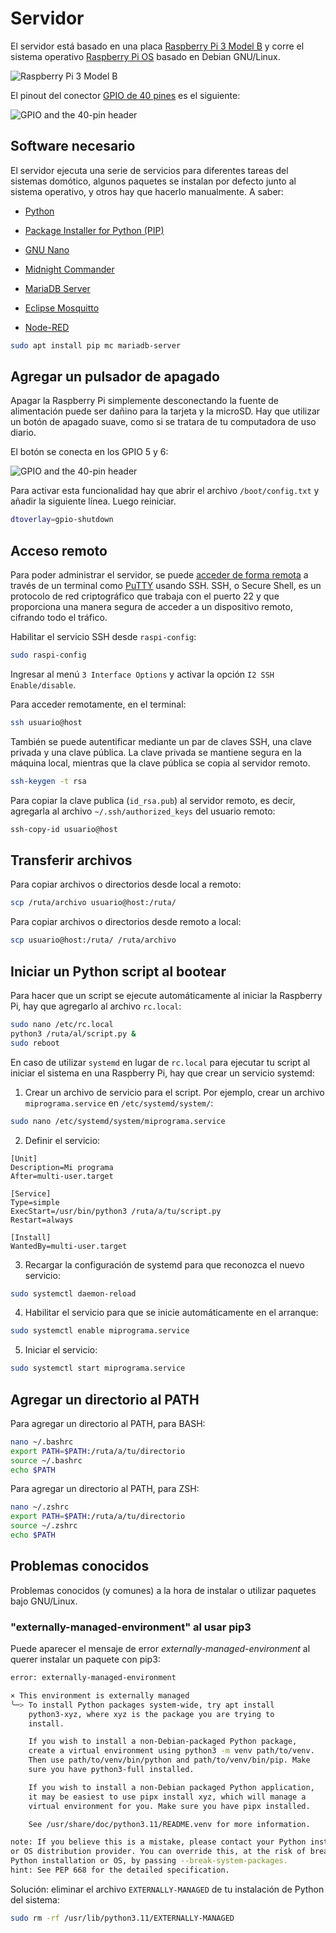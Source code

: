 # Servidor

El servidor está basado en una placa [Raspberry Pi 3 Model B](https://www.raspberrypi.com/products/raspberry-pi-3-model-b/) y corre el sistema operativo [Raspberry Pi OS](https://www.raspberrypi.com/software/) basado en Debian GNU/Linux.

![Raspberry Pi 3 Model B](./RPI3B.jpg)

El pinout del conector [GPIO de 40 pines](https://www.raspberrypi.com/documentation/computers/raspberry-pi.html#gpio-and-the-40-pin-header) es el siguiente:

![GPIO and the 40-pin header](./RPI_GPIO_Pinout_Diagram.png)

## Software necesario

El servidor ejecuta una serie de servicios para diferentes tareas del sistemas domótico, algunos paquetes se instalan por defecto junto al sistema operativo, y otros hay que hacerlo manualmente. A saber:

- [Python](https://www.python.org/)
- [Package Installer for Python (PIP)](https://pip.pypa.io/)
- [GNU Nano](https://www.nano-editor.org/)
- [Midnight Commander](https://midnight-commander.org/)

- [MariaDB Server](https://mariadb.org/)
- [Eclipse Mosquitto](https://mosquitto.org/)
- [Node-RED](https://nodered.org/)

```Bash
sudo apt install pip mc mariadb-server
```

## Agregar un pulsador de apagado

Apagar la Raspberry Pi simplemente desconectando la fuente de alimentación puede ser dañino para la tarjeta y la microSD. Hay que utilizar un botón de apagado suave, como si se tratara de tu computadora de uso diario.

El botón se conecta en los GPIO 5 y 6:

![GPIO and the 40-pin header](./pi-shutdown-button.png)

Para activar esta funcionalidad hay que abrir el archivo `/boot/config.txt` y añadir la siguiente línea. Luego reiniciar.

```bash
dtoverlay=gpio-shutdown
```

## Acceso remoto

Para poder administrar el servidor, se puede [acceder de forma remota](https://www.luisllamas.es/raspberry-pi-ssh/) a través de un terminal como [PuTTY](https://www.putty.org/) usando SSH. SSH, o Secure Shell, es un protocolo de red criptográfico que trabaja con el puerto 22 y que proporciona una manera segura de acceder a un dispositivo remoto, cifrando todo el tráfico.

Habilitar el servicio SSH desde `raspi-config`:

```bash
sudo raspi-config
```

Ingresar al menú `3 Interface Options` y activar la opción `I2 SSH Enable/disable`.

Para acceder remotamente, en el terminal:

```bash
ssh usuario@host
```

También se puede autentificar mediante un par de claves SSH, una clave privada y una clave pública. La clave privada se mantiene segura en la máquina local, mientras que la clave pública se copia al servidor remoto.

```bash
ssh-keygen -t rsa
```

Para copiar la clave publica (`id_rsa.pub`) al servidor remoto, es decir, agregarla al archivo `~/.ssh/authorized_keys` del usuario remoto:

```bash
ssh-copy-id usuario@host
```

## Transferir archivos

Para copiar archivos o directorios desde local a remoto:

```bash
scp /ruta/archivo usuario@host:/ruta/
```

Para copiar archivos o directorios desde remoto a local:

```bash
scp usuario@host:/ruta/ /ruta/archivo
```

## Iniciar un Python script al bootear

Para hacer que un script se ejecute automáticamente al iniciar la Raspberry Pi, hay que agregarlo al archivo `rc.local`:

```bash
sudo nano /etc/rc.local
python3 /ruta/al/script.py &
sudo reboot
```

En caso de utilizar `systemd` en lugar de `rc.local` para ejecutar tu script al iniciar el sistema en una Raspberry Pi, hay que crear un servicio systemd:

1. Crear un archivo de servicio para el script. Por ejemplo, crear un archivo `miprograma.service` en `/etc/systemd/system/`:

```bash
sudo nano /etc/systemd/system/miprograma.service
```

2. Definir el servicio:

```
[Unit]
Description=Mi programa
After=multi-user.target

[Service]
Type=simple
ExecStart=/usr/bin/python3 /ruta/a/tu/script.py
Restart=always

[Install]
WantedBy=multi-user.target
```

3. Recargar la configuración de systemd para que reconozca el nuevo servicio:

```bash
sudo systemctl daemon-reload
```

4. Habilitar el servicio para que se inicie automáticamente en el arranque:

```bash
sudo systemctl enable miprograma.service
```

5. Iniciar el servicio:

```bash
sudo systemctl start miprograma.service
```
## Agregar un directorio al PATH

Para agregar un directorio al PATH, para BASH:

```bash
nano ~/.bashrc
export PATH=$PATH:/ruta/a/tu/directorio
source ~/.bashrc
echo $PATH
```

Para agregar un directorio al PATH, para ZSH:

```bash
nano ~/.zshrc
export PATH=$PATH:/ruta/a/tu/directorio
source ~/.zshrc
echo $PATH
```

## Problemas conocidos

Problemas conocidos (y comunes) a la hora de instalar o utilizar paquetes bajo GNU/Linux.

### "externally-managed-environment" al usar pip3

Puede aparecer el mensaje de error *externally-managed-environment* al querer instalar un paquete con pip3:

```bash
error: externally-managed-environment

× This environment is externally managed
╰─> To install Python packages system-wide, try apt install
    python3-xyz, where xyz is the package you are trying to
    install.

    If you wish to install a non-Debian-packaged Python package,
    create a virtual environment using python3 -m venv path/to/venv.
    Then use path/to/venv/bin/python and path/to/venv/bin/pip. Make
    sure you have python3-full installed.

    If you wish to install a non-Debian packaged Python application,
    it may be easiest to use pipx install xyz, which will manage a
    virtual environment for you. Make sure you have pipx installed.

    See /usr/share/doc/python3.11/README.venv for more information.

note: If you believe this is a mistake, please contact your Python installation
or OS distribution provider. You can override this, at the risk of breaking your
Python installation or OS, by passing --break-system-packages.
hint: See PEP 668 for the detailed specification.
```

Solución: eliminar el archivo `EXTERNALLY-MANAGED` de tu instalación de Python del sistema:

```bash
sudo rm -rf /usr/lib/python3.11/EXTERNALLY-MANAGED
```
